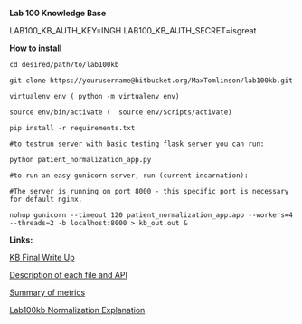 **Lab 100 Knowledge Base**

LAB100_KB_AUTH_KEY=INGH
LAB100_KB_AUTH_SECRET=isgreat

**How to install**

    cd desired/path/to/lab100kb

    git clone https://yourusername@bitbucket.org/MaxTomlinson/lab100kb.git

    virtualenv env ( python -m virtualenv env)

    source env/bin/activate (  source env/Scripts/activate)

    pip install -r requirements.txt

    #to testrun server with basic testing flask server you can run:

    python patient_normalization_app.py

    #to run an easy gunicorn server, run (current incarnation):

    #The server is running on port 8000 - this specific port is necessary for default nginx.

    nohup gunicorn --timeout 120 patient_normalization_app:app --workers=4 --threads=2 -b localhost:8000 > kb_out.out &



**Links:**

[KB Final Write Up](https://docs.google.com/document/d/1x2ZovqvZ1ZUdpLhMf_LABccc1yG8sBuR3i0WV-G3fRg/edit?usp=sharing)

[Description of each file and API](https://docs.google.com/document/d/1EzeDIWRDnbKNb_h_sxjA1bmemjS745MnbjPXBlNWg6Y/edit?usp=sharing)

[Summary of metrics](https://docs.google.com/document/d/1ZndIecIRAZSI_Z-jkgZbMoPK6j8oRNU0SrhWscWSRzA/edit?usp=sharing)

[Lab100kb Normalization Explanation](https://docs.google.com/document/d/1R-YbjQ9vpBTzKHhUzlkf-CWohusP8yCCurKS441mPug/edit?usp=sharing)
